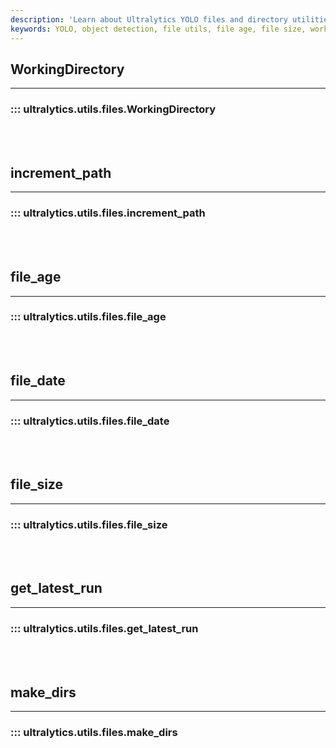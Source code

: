 ```yaml
---
description: 'Learn about Ultralytics YOLO files and directory utilities: WorkingDirectory, file_age, file_size, and make_dirs.'
keywords: YOLO, object detection, file utils, file age, file size, working directory, make directories, Ultralytics Docs
---
```


## WorkingDirectory
---
### ::: ultralytics.utils.files.WorkingDirectory
<br><br>

## increment_path
---
### ::: ultralytics.utils.files.increment_path
<br><br>

## file_age
---
### ::: ultralytics.utils.files.file_age
<br><br>

## file_date
---
### ::: ultralytics.utils.files.file_date
<br><br>

## file_size
---
### ::: ultralytics.utils.files.file_size
<br><br>

## get_latest_run
---
### ::: ultralytics.utils.files.get_latest_run
<br><br>

## make_dirs
---
### ::: ultralytics.utils.files.make_dirs
<br><br>

